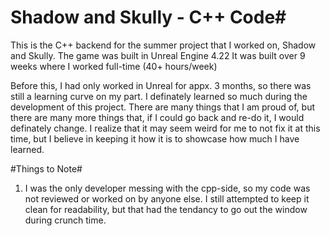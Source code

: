 # Shadow and Skully - C++ Code#
This is the C++ backend for the summer project that I worked on, Shadow and Skully.
The game was built in Unreal Engine 4.22
It was built over 9 weeks where I worked full-time (40+ hours/week)

Before this, I had only worked in Unreal for appx. 3 months, so there was still a learning curve on my part.
I definately learned so much during the development of this project.
There are many things that I am proud of, but there are many more things that, if I could go back and re-do it, I would definately change.
I realize that it may seem weird for me to not fix it at this time, but I believe in keeping it how it is to showcase how much I have learned.

#Things to Note#
1) I was the only developer messing with the cpp-side, so my code was not reviewed or worked on by anyone else. I still attempted to keep it clean for readability, but that had the tendancy to go out the window during crunch time.
